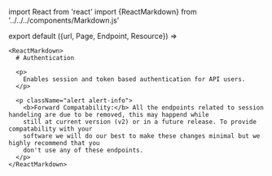 import React from 'react'
import {ReactMarkdown} from '../../../components/Markdown.js'

export default ({url, Page, Endpoint, Resource}) =>
  <Page url={url} name="Authentication">

    <ReactMarkdown>
      # Authentication

      <p>
        Enables session and token based authentication for API users.
      </p>

      <p className="alert alert-info">
        <b>Forward Compatability:</b> All the endpoints related to session handeling are due to be removed, this may happend while
        still at current version (v2) or in a future release. To provide compatability with your
        software we will do our best to make these changes minimal but we highly recommend that you
        don't use any of these endpoints.
      </p>
    </ReactMarkdown>

  </Page>




